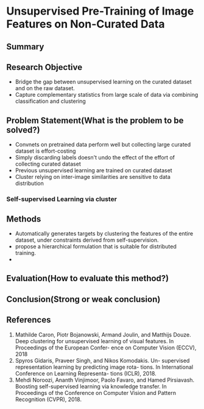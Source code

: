 # Unsupervised Pre-Training of Image Features on Non-Curated Data

## Summary



## Research Objective

+ Bridge the gap between unsupervised learning on the curated dataset and on the raw dataset. 
+ Capture complementary statistics from large scale of data via combining classification and clustering

## Problem Statement(What is the problem to be solved?)

+ Convnets on pretrained data perform well but collecting large curated dataset is effort-costing
+ Simply discarding labels doesn't undo the effect of the effort of collecting curated dataset
+ Previous unsupervised learning are trained on curated dataset
+ Cluster relying on inter-image similarities are sensitive to data distribution

### Self-supervised Learning via cluster



## Methods

+ Automatically generates targets by clustering the features of the entire dataset, under constraints derived from self-supervision.
+ propose a hierarchical formulation that is suitable for distributed training.
+ 

## Evaluation(How to evaluate this method?)



## Conclusion(Strong or weak conclusion)



## References

1. Mathilde Caron, Piotr Bojanowski, Armand Joulin, and Matthijs Douze. Deep clustering for unsupervised learning of visual features. In Proceedings of the European Confer- ence on Computer Vision (ECCV), 2018
2. Spyros Gidaris, Praveer Singh, and Nikos Komodakis. Un- supervised representation learning by predicting image rota- tions. In International Conference on Learning Representa- tions (ICLR), 2018.
3. Mehdi Noroozi, Ananth Vinjimoor, Paolo Favaro, and Hamed Pirsiavash.
   Boosting self-supervised learning via knowledge transfer. In Proceedings of the Conference on Computer Vision and Pattern Recognition (CVPR), 2018.